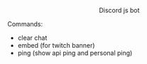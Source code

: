<p align="center">Discord js bot </p>


Commands:
 <ul>
   <li>clear chat</li>
   <li>embed (for twitch banner)</li>
   <li>ping (show api ping and personal ping)</li>
 </ul>
